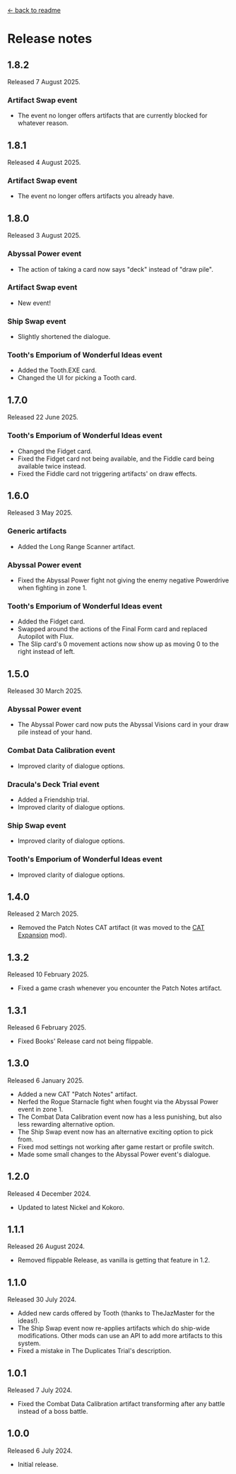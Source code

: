 [← back to readme](README.md)

# Release notes

## 1.8.2
Released 7 August 2025.

### Artifact Swap event
* The event no longer offers artifacts that are currently blocked for whatever reason.

## 1.8.1
Released 4 August 2025.

### Artifact Swap event
* The event no longer offers artifacts you already have.

## 1.8.0
Released 3 August 2025.

### Abyssal Power event
* The action of taking a card now says "deck" instead of "draw pile".

### Artifact Swap event
* New event!

### Ship Swap event
* Slightly shortened the dialogue.

### Tooth's Emporium of Wonderful Ideas event
* Added the Tooth.EXE card.
* Changed the UI for picking a Tooth card.

## 1.7.0
Released 22 June 2025.

### Tooth's Emporium of Wonderful Ideas event
* Changed the Fidget card.
* Fixed the Fidget card not being available, and the Fiddle card being available twice instead.
* Fixed the Fiddle card not triggering artifacts' on draw effects.

## 1.6.0
Released 3 May 2025.

### Generic artifacts
* Added the Long Range Scanner artifact.

### Abyssal Power event
* Fixed the Abyssal Power fight not giving the enemy negative Powerdrive when fighting in zone 1.

### Tooth's Emporium of Wonderful Ideas event
* Added the Fidget card.
* Swapped around the actions of the Final Form card and replaced Autopilot with Flux.
* The Slip card's 0 movement actions now show up as moving 0 to the right instead of left.

## 1.5.0
Released 30 March 2025.

### Abyssal Power event
* The Abyssal Power card now puts the Abyssal Visions card in your draw pile instead of your hand.

### Combat Data Calibration event
* Improved clarity of dialogue options.

### Dracula's Deck Trial event
* Added a Friendship trial.
* Improved clarity of dialogue options.

### Ship Swap event
* Improved clarity of dialogue options.

### Tooth's Emporium of Wonderful Ideas event
* Improved clarity of dialogue options.

## 1.4.0
Released 2 March 2025.

* Removed the Patch Notes CAT artifact (it was moved to the [CAT Expansion](https://www.nexusmods.com/cobaltcore/mods/48) mod).

## 1.3.2
Released 10 February 2025.

* Fixed a game crash whenever you encounter the Patch Notes artifact.

## 1.3.1
Released 6 February 2025.

* Fixed Books' Release card not being flippable.

## 1.3.0
Released 6 January 2025.

* Added a new CAT "Patch Notes" artifact.
* Nerfed the Rogue Starnacle fight when fought via the Abyssal Power event in zone 1.
* The Combat Data Calibration event now has a less punishing, but also less rewarding alternative option.
* The Ship Swap event now has an alternative exciting option to pick from.
* Fixed mod settings not working after game restart or profile switch.
* Made some small changes to the Abyssal Power event's dialogue.

## 1.2.0
Released 4 December 2024.

* Updated to latest Nickel and Kokoro.

## 1.1.1
Released 26 August 2024.

* Removed flippable Release, as vanilla is getting that feature in 1.2.

## 1.1.0
Released 30 July 2024.

* Added new cards offered by Tooth (thanks to TheJazMaster for the ideas!).
* The Ship Swap event now re-applies artifacts which do ship-wide modifications. Other mods can use an API to add more artifacts to this system.
* Fixed a mistake in The Duplicates Trial's description.

## 1.0.1
Released 7 July 2024.

* Fixed the Combat Data Calibration artifact transforming after any battle instead of a boss battle.

## 1.0.0
Released 6 July 2024.

* Initial release.